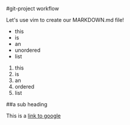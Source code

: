 #git-project workflow

Let's use vim to create our MARKDOWN.md file!

* this
* is
* an
* unordered
* list

1. this
2. is
3. an
4. ordered
5. list

##a sub heading

This is a [link to google](http://www.google.com)
